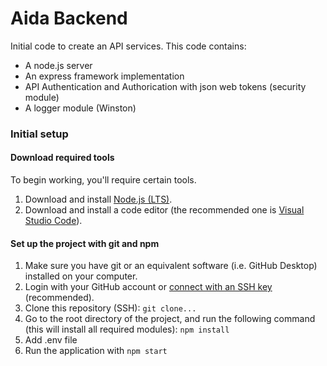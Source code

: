 # Aida Backend

Initial code to create an API services. This code contains:
- A node.js server
- An express framework implementation
- API Authentication and Authorication with json web tokens (security module)
- A logger module (Winston)

### Initial setup

#### Download required tools

To begin working, you'll require certain tools.

1. Download and install [Node.js (LTS)](https://nodejs.org/en/).
2. Download and install a code editor (the recommended one is [Visual Studio Code](https://code.visualstudio.com/)).

#### Set up the project with git and npm

1. Make sure you have git or an equivalent software (i.e. GitHub Desktop) installed on your computer.
2. Login with your GitHub account or [connect with an SSH key](https://docs.github.com/en/enterprise-server@3.2/authentication/connecting-to-github-with-ssh) (recommended).
3. Clone this repository (SSH): `git clone...`
4. Go to the root directory of the project, and run the following command (this will install all required modules): `npm install`
5. Add .env file
6. Run the application with `npm start`